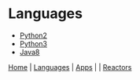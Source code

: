 # Languages

* [Python2](python2/README.md)
* [Python3](python3/README.md)
* [Java8](java8/README.md)

[Home](../README.md) | [Languages](README.md) | [Apps](../apps/README.md) | | [Reactors](../reactors/README.md)
